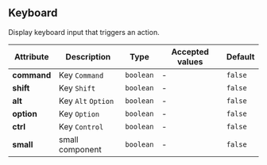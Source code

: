 ## Keyboard

Display keyboard input that triggers an action.

<ex-code name="ex-kbd-basic"/>

</ex-code>

<ex-code name="ex-kbd-modifiers"/>

</ex-code>

<ex-code name="ex-kbd-combination"/>

</ex-code>

<ex-code name="ex-kbd-small"/>

</ex-code>

<ex-footer edit-link="https://github.com/zeit-ui/vue/edit/master/docs/en-us/components/keyboard.md">

| Attribute   | Description        | Type      | Accepted values | Default |
| ----------- | ------------------ | --------- | --------------- | ------- |
| **command** | Key `Command`      | `boolean` | -               | `false` |
| **shift**   | Key `Shift`        | `boolean` | -               | `false` |
| **alt**     | Key `Alt` `Option` | `boolean` | -               | `false` |
| **option**  | Key `Option`       | `boolean` | -               | `false` |
| **ctrl**    | Key `Control`      | `boolean` | -               | `false` |
| **small**   | small component    | `boolean` | -               | `false` |

</ex-footer>
